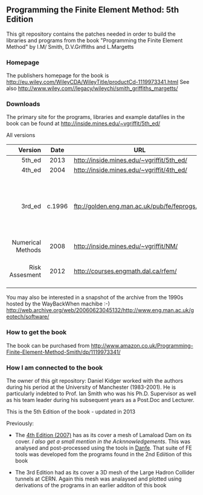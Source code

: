 ## Programming the Finite Element Method: 5th Edition

This git repository contains the patches needed in order to build the libraries
and programs from the book "Programming the Finite Element Method" by I.M/ Smith, D.V.Griffiths and L.Margetts

### Homepage 
The publishers homepage for the book is http://eu.wiley.com/WileyCDA/WileyTitle/productCd-1119973341.html
See also http://www.wiley.com//legacy/wileychi/smith_griffiths_margetts/

### Downloads
The primary site for the programs, libraries and example datafiles in the book can be found at http://inside.mines.edu/~vgriffit/5th_ed/

All versions

Version  | Date | URL | Notes
---------:|:------:|-----|-------
5th_ed   | 2013 | http://inside.mines.edu/~vgriffit/5th_ed/ | *Current*
4th_ed   | 2004 | http://inside.mines.edu/~vgriffit/4th_ed/ |
3rd_ed   | c.1996  |  ftp://golden.eng.man.ac.uk/pub/fe/feprogs.zip     | site went down c. 1997 (workstation moved to Boulder) see [README](http://www.ces.clemson.edu/~lonny/cmcu/fortran/fortran90/smith_fe3/00README.HTM)
Numerical Methods | 2008 | http://inside.mines.edu/~vgriffit/NM/ |
Risk Assesment | 2012 | http://courses.engmath.dal.ca/rfem/ | look at the list of source code references

You may also be interested in a snapshot of the archive from the 1990s hosted by the WayBackWhen machibe :-)
http://web.archive.org/web/20060623045132/http://www.eng.man.ac.uk/geotech/software/

### How to get the book
The book can be purchased from http://www.amazon.co.uk/Programming-Finite-Element-Method-Smith/dp/1119973341/

### How I am connected to the book
The owner of this git repository: Daniel Kidger worked with the authors during his period at the University of Manchester (1983-2001). He is particularly indebted to Prof. Ian Smith who was his Ph.D. Supervisor as well as his team leader during his subsequent years as a Post.Doc and Lecturer.

This is the 5th Edition of the book - updated in 2013 

Previously:
   * The [4th Edition (2007)](http://www.amazon.co.uk/Programming-Finite-Element-Method-Smith-ebook/dp/B000QEIO1W/) has as its cover a mesh of Lamaload Dam on its cover. _I also get a small mention in the Acknnowledgements_. This was analysed and post-processed using the tools in [Danfe](https://github.com/dannyk96/Danfe). That suite of FE tools was developed fom the programs found in the 2nd Ediition of this book

   * The 3rd Edition had as its cover a 3D mesh of the Large Hadron Collider tunnels at CERN. Again this mesh was analaysed and plotted using derivations of the programs in an earlier additon of this book


